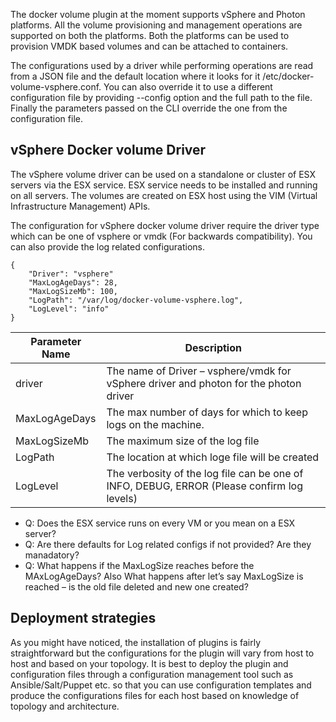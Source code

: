 The docker volume plugin at the moment supports vSphere and Photon platforms. All the volume provisioning and management operations are supported on both the platforms. Both the platforms can be used to provision VMDK based volumes and can be attached to containers. 

The configurations used by a driver while performing operations are read from a JSON file and the default location where it looks for it /etc/docker-volume-vsphere.conf. You can also override it to use  a different configuration file by providing --config option and the full path to the file. Finally the parameters passed on the CLI override the one from the configuration file.

## vSphere Docker volume Driver

The vSphere volume driver can be used on a standalone or cluster of ESX servers via the ESX service. ESX service needs to be installed and running on all servers. The volumes are created on ESX host using the VIM (Virtual Infrastructure Management) APIs.

The configuration for vSphere docker volume driver require the driver type which can be one of vsphere or vmdk (For backwards compatibility). You can also provide the log related configurations.

```
{
    "Driver": "vsphere"
    "MaxLogAgeDays": 28,
    "MaxLogSizeMb": 100,
    "LogPath": "/var/log/docker-volume-vsphere.log",
    "LogLevel": "info"
}
```
<table class="table table-striped table-hover ">
  <thead>
    <tr>
      <th>Parameter Name</th>
      <th>Description</th>
    </tr>
  </thead>
  <tbody>
    <tr>
      <td>driver</td>
      <td>The name of Driver – vsphere/vmdk for vSphere driver and photon for the photon driver</td>
    </tr>
    <tr>
      <td>MaxLogAgeDays</td>
      <td>The max number of days for which to keep logs on the machine.</td>
    </tr>
    <tr>
      <td>MaxLogSizeMb</td>
      <td>The maximum size of the log file</td>
    </tr>
    <tr>
      <td>LogPath</td>
      <td>The location at which loge file will be  created</td>
    </tr>    
    <tr>
      <td>LogLevel</td>
      <td>The verbosity of the log file can be one of INFO, DEBUG, ERROR (Please confirm log levels)</td>
    </tr>
</tbody>
</table>


* Q: Does the ESX service runs on every VM or you mean on a ESX server?
* Q: Are there defaults for Log related configs if not provided? Are they manadatory?
* Q: What happens if the MaxLogSize reaches before the MAxLogAgeDays? Also What happens after let’s say MaxLogSize is reached – is the old file deleted and new one created?


## Deployment strategies

As you might have noticed, the installation of plugins is fairly straightforward but the configurations for the plugin will vary from host to host and based on your topology. It is best to deploy the plugin and configuration files through a configuration management tool such as Ansible/Salt/Puppet etc. so that you can use configuration templates and produce the configurations files for each host based on knowledge of topology and architecture. 
